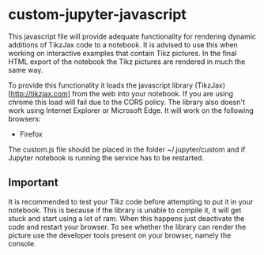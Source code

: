 # custom-jupyter-javascript
This javascript file will provide adequate functionality for rendering dynamic additions of TikzJax code to a notebook. It is advised to use this when working on interactive examples that contain Tikz pictures. In the final HTML export of the notebook the Tikz pictures are rendered in much the same way.

To provide this functionality it loads the javascript library (TikzJax)[http://tikzjax.com] from the web into your notebook. If you are using chrome this load will fail due to the CORS policy. The library also doesn't work using Internet Explorer or Microsoft Edge. It will work on the following browsers:
* Firefox

The custom.js file should be placed in the folder ~/.jupyter/custom and if Jupyter notebook is running the service has to be restarted.

## Important
It is recommended to test your Tikz code before attempting to put it in your notebook. This is because if the library is unable to compile it, it will get stuck and start using a lot of ram. When this happens just deactivate the code and restart your browser. To see whether the library can render the picture use the developer tools present on your browser, namely the console.
